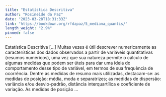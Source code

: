 ```yaml
---
title: "Estatística Descritiva"
author: "Rosineide da Paz"
date: "2023-03-28T18:31:33Z"
link: "https://bookdown.org/rfdapaz/5_mediana_quantis/"
length_weight: "2.9%"
pinned: false
---
```


Estatística Descritiva [...] Muitas vezes é útil descrever numericamente as características dos dados observados a partir de variáveis quantitativas (resumos numéricos), uma vez que sua natureza permite o cálculo de algumas medidas que podem ser úteis para dar uma ideia do comportamento desse tipo de variável, em termos de sua frequência de ocorrência. Dentre as medidas de resumo mais utilizadas, destacam-se: as medidas de posição: média, moda e separatrizes; as medidas de dispersão: variância e/ou desvio-padrão, distância interquartílica e coeficiente de variação. As medidas de posição ...
